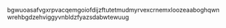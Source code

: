 bgwuoasafvgxrpvacqemgoiofdijzftutetmudmyrvexcrnemxloozeaaboghqwnwrehbgdzehviggyvnbldzfyazsdabwtewuug